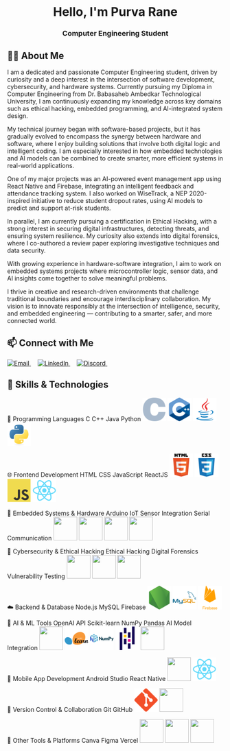 <h1 align="center">Hello, I'm Purva Rane</h1>
<h3 align="center">Computer Engineering Student</h3>


## 👩‍🚀 About Me
I am a dedicated and passionate Computer Engineering student, driven by curiosity and a deep interest in the intersection of software development, cybersecurity, and hardware systems. Currently pursuing my Diploma in Computer Engineering from Dr. Babasaheb Ambedkar Technological University, I am continuously expanding my knowledge across key domains such as ethical hacking, embedded programming, and AI-integrated system design.

My technical journey began with software-based projects, but it has gradually evolved to encompass the synergy between hardware and software, where I enjoy building solutions that involve both digital logic and intelligent coding. I am especially interested in how embedded technologies and AI models can be combined to create smarter, more efficient systems in real-world applications.

One of my major projects was an AI-powered event management app using React Native and Firebase, integrating an intelligent feedback and attendance tracking system. I also worked on WiseTrack, a NEP 2020-inspired initiative to reduce student dropout rates, using AI models to predict and support at-risk students.

In parallel, I am currently pursuing a certification in Ethical Hacking, with a strong interest in securing digital infrastructures, detecting threats, and ensuring system resilience. My curiosity also extends into digital forensics, where I co-authored a review paper exploring investigative techniques and data security.

With growing experience in hardware-software integration, I aim to work on embedded systems projects where microcontroller logic, sensor data, and AI insights come together to solve meaningful problems.

I thrive in creative and research-driven environments that challenge traditional boundaries and encourage interdisciplinary collaboration. My vision is to innovate responsibly at the intersection of intelligence, security, and embedded engineering — contributing to a smarter, safer, and more connected world.

## 📫 Connect with Me
<p align="left">
  <a href="mailto:purvarane.2623@gmail.com" target="_blank">
    <img src="https://upload.wikimedia.org/wikipedia/commons/4/4e/Gmail_Icon.png" alt="Email" height="50" />
  </a>
  &nbsp;&nbsp;&nbsp;
  <a href="http://www.linkedin.com/in/purva-rane26" target="_blank">
    <img src="https://upload.wikimedia.org/wikipedia/commons/c/ca/LinkedIn_logo_initials.png" alt="LinkedIn" height="50" />
  </a>
  &nbsp;&nbsp;&nbsp;
  <a href="https://discord.com/users/purvarane2608_89296" target="_blank">
    <img src="https://logodownload.org/wp-content/uploads/2017/11/discord-logo-0.png" alt="Discord" height="50" />
  </a>
  &nbsp;&nbsp;&nbsp;

  ## 🚀 Skills & Technologies

🔹 Programming Languages
C	C++	Java	Python
<img src="https://raw.githubusercontent.com/devicons/devicon/master/icons/c/c-original.svg" width="55" height="55"/>	<img src="https://raw.githubusercontent.com/devicons/devicon/master/icons/cplusplus/cplusplus-original.svg" width="55" height="55"/>	<img src="https://raw.githubusercontent.com/devicons/devicon/master/icons/java/java-original.svg" width="55" height="55"/>	<img src="https://raw.githubusercontent.com/devicons/devicon/master/icons/python/python-original.svg" width="55" height="55"/>

🌐 Frontend Development
HTML	CSS	JavaScript	ReactJS
<img src="https://raw.githubusercontent.com/devicons/devicon/master/icons/html5/html5-original-wordmark.svg" width="55" height="55"/>	<img src="https://raw.githubusercontent.com/devicons/devicon/master/icons/css3/css3-original-wordmark.svg" width="55" height="55"/>	<img src="https://raw.githubusercontent.com/devicons/devicon/master/icons/javascript/javascript-original.svg" width="55" height="55"/>	<img src="https://raw.githubusercontent.com/devicons/devicon/master/icons/react/react-original.svg" width="55" height="55"/>

🔌 Embedded Systems & Hardware
Arduino	IoT	Sensor Integration	Serial Communication
<img src="https://upload.wikimedia.org/wikipedia/commons/8/87/Arduino_Logo.svg" width="55" height="55"/>	<img src="https://www.vectorlogo.zone/logos/arduino/arduino-icon.svg" width="55" height="55"/>	<img src="https://www.iconpacks.net/icons/2/free-sensor-icon-2691-thumb.png" width="55" height="55"/>	<img src="https://cdn-icons-png.flaticon.com/512/3242/3242257.png" width="55" height="55"/>

🔐 Cybersecurity & Ethical Hacking
Ethical Hacking	Digital Forensics	Vulnerability Testing
<img src="https://cdn-icons-png.flaticon.com/512/2920/2920061.png" width="55" height="55"/>	<img src="https://cdn-icons-png.flaticon.com/512/9068/9068872.png" width="55" height="55"/>	<img src="https://cdn-icons-png.flaticon.com/512/6578/6578997.png" width="55" height="55"/>

☁️ Backend & Database
Node.js	MySQL	Firebase
<img src="https://raw.githubusercontent.com/devicons/devicon/master/icons/nodejs/nodejs-original.svg" width="55" height="55"/>	<img src="https://raw.githubusercontent.com/devicons/devicon/master/icons/mysql/mysql-original-wordmark.svg" width="55" height="55"/>	<img src="https://raw.githubusercontent.com/devicons/devicon/master/icons/firebase/firebase-plain-wordmark.svg" width="55" height="55"/>

🤖 AI & ML Tools
OpenAI API	Scikit-learn	NumPy	Pandas	AI Model Integration
<img src="https://cdn.worldvectorlogo.com/logos/openai-icon.svg" width="55" height="55"/>	<img src="https://raw.githubusercontent.com/devicons/devicon/master/icons/scikitlearn/scikitlearn-original.svg" width="55" height="55"/>	<img src="https://raw.githubusercontent.com/devicons/devicon/master/icons/numpy/numpy-original-wordmark.svg" width="55" height="55"/>	<img src="https://raw.githubusercontent.com/devicons/devicon/master/icons/pandas/pandas-original.svg" width="55" height="55"/>	<img src="https://cdn-icons-png.flaticon.com/512/2400/2400269.png" width="55" height="55"/>

📱 Mobile App Development
Android Studio	React Native
<img src="https://developer.android.com/static/studio/images/new-studio-logo-1_1920.png" width="55" height="55"/>	<img src="https://raw.githubusercontent.com/devicons/devicon/master/icons/react/react-original.svg" width="55" height="55"/>

🔧 Version Control & Collaboration
Git	GitHub
<img src="https://raw.githubusercontent.com/devicons/devicon/master/icons/git/git-original.svg" width="55" height="55"/>	<img src="https://upload.wikimedia.org/wikipedia/commons/9/91/Octicons-mark-github.svg" width="55" height="55"/>

🧠 Other Tools & Platforms
Canva	Figma	Vercel
<img src="https://upload.wikimedia.org/wikipedia/commons/0/08/Canva_icon_2021.svg" width="55" height="55"/>	<img src="https://upload.wikimedia.org/wikipedia/commons/3/33/Figma-logo.svg" width="55" height="55"/>	<img src="https://www.svgrepo.com/show/327408/logo-vercel.svg" width="55" height="55"/>
